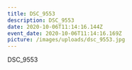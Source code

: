 ```yaml
---
title: DSC_9553
description: DSC_9553
date: 2020-10-06T11:14:16.144Z
event_date: 2020-10-06T11:14:16.169Z
picture: /images/uploads/dsc_9553.jpg
---
```

DSC_9553